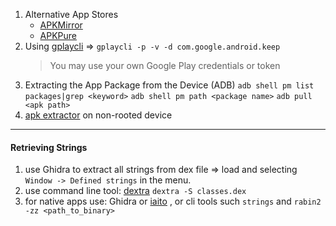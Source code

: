 1. Alternative App Stores
	- [APKMirror](https://apkmirror.com/)
	-  [APKPure](https://apkpure.com/)
1. Using [gplaycli](https://github.com/matlink/gplaycli) => `gplaycli -p -v -d com.google.android.keep`
	>You may use your own Google Play credentials or token
2. Extracting the App Package from the Device (ADB)
	`adb shell pm list packages|grep <keyword>`
	`adb shell pm path <package name>`
	`adb pull <apk path>`
4. [apk extractor](https://github.com/Domilopment/apk-extractor) on non-rooted device
---
#### Retrieving Strings
1. use Ghidra to extract all strings from dex file => load and selecting `Window -> Defined strings` in the menu.
2. use command line tool: [dextra](https://www.newandroidbook.com/tools/dextra.html) `dextra -S classes.dex`
3. for native apps use: Ghidra or [iaito](https://github.com/radareorg/iaito) , or cli tools such `strings` and `rabin2 -zz <path_to_binary>`